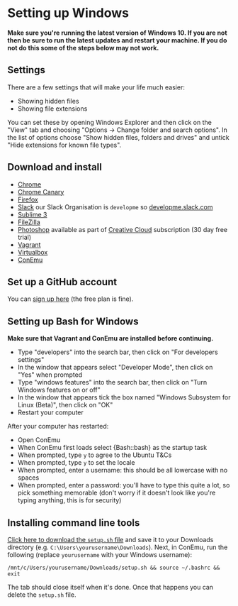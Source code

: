 # Setting up Windows

**Make sure you're running the latest version of Windows 10. If you are not then be sure to run the latest updates and restart your machine. If you do not do this some of the steps below may not work.**

## Settings

There are a few settings that will make your life much easier:

- Showing hidden files
- Showing file extensions

You can set these by opening Windows Explorer and then click on the "View" tab and choosing "Options -> Change folder and search options". In the list of options choose "Show hidden files, folders and drives" and untick "Hide extensions for known file types".

## Download and install

- [Chrome](https://www.google.co.uk/chrome/browser/desktop/index.html)
- [Chrome Canary](https://www.google.co.uk/chrome/browser/canary.html)
- [Firefox](https://www.mozilla.org/firefox)
- [Slack](https://slack.com/) our Slack Organisation is `developme` so [developme.slack.com](https://developme.slack.com/)
- [Sublime 3](https://www.sublimetext.com/3)
- [FileZilla](https://filezilla-project.org/download.php?show_all=1)
- [Photoshop](http://www.adobe.com/uk/products/photoshop.html) available as part of [Creative Cloud](https://creative.adobe.com/products/download/creative-cloud) subscription (30 day free trial)
- [Vagrant](https://releases.hashicorp.com/vagrant/2.0.1/vagrant_2.0.1_x86_64.msi)
- [Virtualbox](https://www.virtualbox.org/)
- [ConEmu](https://conemu.github.io)

## Set up a GitHub account

You can [sign up here](https://github.com/join) (the free plan is fine).

## Setting up Bash for Windows 

**Make sure that Vagrant and ConEmu are installed before continuing.**

- Type "developers" into the search bar, then click on "For developers settings"
- In the window that appears select "Developer Mode", then click on "Yes" when prompted
- Type "windows features" into the search bar, then click on "Turn Windows features on or off"
- In the window that appears tick the box named "Windows Subsystem for Linux (Beta)", then click on "OK"
- Restart your computer

After your computer has restarted:

- Open ConEmu
- When ConEmu first loads select {Bash::bash} as the startup task
- When prompted, type `y` to agree to the Ubuntu T&Cs
- When prompted, type `y` to set the locale
- When prompted, enter a username: this should be all lowercase with no spaces
- When prompted, enter a password: you'll have to type this quite a lot, so pick something memorable (don't worry if it doesn't look like you're typing anything, this is for security)


## Installing command line tools

[Click here to download the `setup.sh` file](https://cdn.rawgit.com/develop-me/setup/4d3ae2eb1c7af6f21effd999bf5e0bede3d3ad76/windows/setup.sh) and save it to your Downloads directory (e.g. `C:\Users\yourusername\Downloads`). Next, in ConEmu, run the following (replace `yourusername` with your Windows username):

```
/mnt/c/Users/yourusername/Downloads/setup.sh && source ~/.bashrc && exit
```

The tab should close itself when it's done. Once that happens you can delete the `setup.sh` file.
